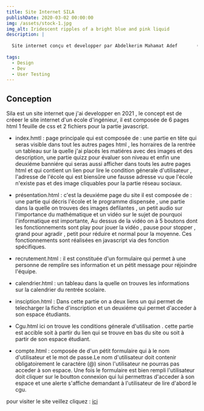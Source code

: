 ```yaml
---
title: Site Internet SILA
publishDate: 2020-03-02 00:00:00
img: /assets/stock-1.jpg
img_alt: Iridescent ripples of a bright blue and pink liquid
description: |
  
  Site internet conçu et developper par Abdelkerim Mahamat Adef       (projet personnel) .
  
tags:
  - Design
  - Dev
  - User Testing
---
```


## Conception
 Sila est un site internet que j'ai developper en 2021 , le concept est de créeer le site internet d'un école d'ingénieur, il est composée de 6 pages html 1 feuille de css et 2 fichiers pour la partie javascript.
 - index.hmtl : page principale qui est composée de : une partie en tête qui seras visible dans tout les autres pages html , les horraires de la rentrée un tableau sur la quelle j'ai placés les matiéres avec des images et des description, une partie quizz pour évaluer son niveau et enfin une deuxiéme banniére qui seras aussi afficher dans touts les autre pages html et qui contient un lien pour lire le condition génerale d'utilisateur , l'adresse de l'école qui est biensûre une fausse adresse vu que l'école n'existe pas et des image cliquables pour la partie réseau sociaux.

 - présentation.html : c'est la deuxiéme page du site il est composée de :
 une partie qui décris l'école et le programme dispensée , une partie dans la quelle on trouves des images defilantes , un petit audio sur l'importance du mathématique et un vidéo sur le sujet de pourquoi l'informatique est importante, Au dessus de la vidéo on à 5 boutons dont les fonctionnements sont play pour jouer la vidéo , pause pour stopper , grand pour agradir , petit pour réduire et normal pour la moyenne. Ces fonctionnements sont réalisées en javascript via des fonction spécifiques.

 - recrutement.html : il est constituée d'un formulaire qui permet à une personne de remplire ses information et un pétit message pour réjoindre l'équipe.
 - calendrier.html : un tableau dans la quelle on trouves les informations sur la calendrier du rentrée scolaire.

 - insciption.html : Dans cette partie on a deux liens un qui permet de telecharger la fiche d'inscription et un deuxiéme qui permet d'acceder à son espace étudiants.
 - Cgu.html ici on trouve les conditions génerale d'utilisation . cette partie est accible soit à partir du lien qui se trouve en bas du site ou soit à partir de son espace étudiant.
 - compte.html : composée de d'un pétit formulaire qui à le nom d'utilisateur et le mot de passe.Le nom d'utilisateur doit contenir obligatoirement le caractére (@) sinon l'utilisateur ne pourras pas acceder à son espace. Une fois le formulaire est bien rempli l'utilisateur doit cliquer sur le boutton connexion qui lui permettras d'acceder à son espace et une alerte s'affiche demandant à l'utilisateur de lire d'abord le cgu.

 pour visiter le site veillez cliquez : 
 <a href="https://silaabdelkerimadef.netlify.app"> ici</a>


